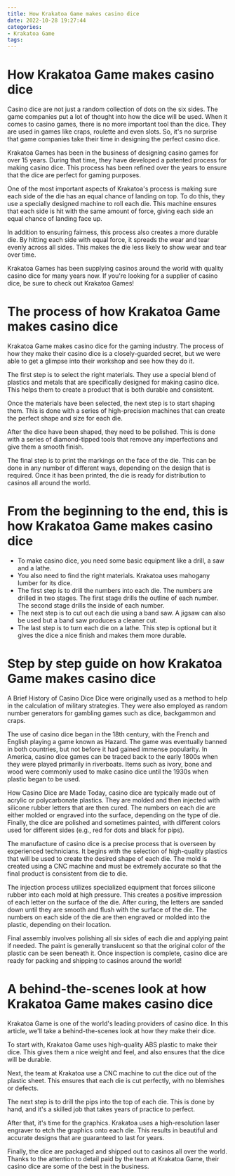 ```yaml
---
title: How Krakatoa Game makes casino dice 
date: 2022-10-28 19:27:44
categories:
- Krakatoa Game
tags:
---
```



#  How Krakatoa Game makes casino dice 

Casino dice are not just a random collection of dots on the six sides. The game companies put a lot of thought into how the dice will be used. 
When it comes to casino games, there is no more important tool than the dice. They are used in games like craps, roulette and even slots. So, it's no surprise that game companies take their time in designing the perfect casino dice.

Krakatoa Games has been in the business of designing casino games for over 15 years. During that time, they have developed a patented process for making casino dice. This process has been refined over the years to ensure that the dice are perfect for gaming purposes.

One of the most important aspects of Krakatoa's process is making sure each side of the die has an equal chance of landing on top. To do this, they use a specially designed machine to roll each die. This machine ensures that each side is hit with the same amount of force, giving each side an equal chance of landing face up. 

In addition to ensuring fairness, this process also creates a more durable die. By hitting each side with equal force, it spreads the wear and tear evenly across all sides. This makes the die less likely to show wear and tear over time. 

Krakatoa Games has been supplying casinos around the world with quality casino dice for many years now. If you're looking for a supplier of casino dice, be sure to check out Krakatoa Games!

#  The process of how Krakatoa Game makes casino dice 

Krakatoa Game makes casino dice for the gaming industry. The process of how they make their casino dice is a closely-guarded secret, but we were able to get a glimpse into their workshop and see how they do it.

The first step is to select the right materials. They use a special blend of plastics and metals that are specifically designed for making casino dice. This helps them to create a product that is both durable and consistent.

Once the materials have been selected, the next step is to start shaping them. This is done with a series of high-precision machines that can create the perfect shape and size for each die.

After the dice have been shaped, they need to be polished. This is done with a series of diamond-tipped tools that remove any imperfections and give them a smooth finish.

The final step is to print the markings on the face of the die. This can be done in any number of different ways, depending on the design that is required. Once it has been printed, the die is ready for distribution to casinos all around the world.

#  From the beginning to the end, this is how Krakatoa Game makes casino dice 

- To make casino dice, you need some basic equipment like a drill, a saw and a lathe. 
- You also need to find the right materials. Krakatoa uses mahogany lumber for its dice.
- The first step is to drill the numbers into each die. The numbers are drilled in two stages. The first stage drills the outline of each number. The second stage drills the inside of each number.
- The next step is to cut out each die using a band saw. A jigsaw can also be used but a band saw produces a cleaner cut.
- The last step is to turn each die on a lathe. This step is optional but it gives the dice a nice finish and makes them more durable.

#  Step by step guide on how Krakatoa Game makes casino dice 

A Brief History of Casino Dice
Dice were originally used as a method to help in the calculation of military strategies. They were also employed as random number generators for gambling games such as dice, backgammon and craps. 

The use of casino dice began in the 18th century, with the French and English playing a game known as Hazard. The game was eventually banned in both countries, but not before it had gained immense popularity. In America, casino dice games can be traced back to the early 1800s when they were played primarily in riverboats. Items such as ivory, bone and wood were commonly used to make casino dice until the 1930s when plastic began to be used.

How Casino Dice are Made 
Today, casino dice are typically made out of acrylic or polycarbonate plastics. They are molded and then injected with silicone rubber letters that are then cured. The numbers on each die are either molded or engraved into the surface, depending on the type of die. Finally, the dice are polished and sometimes painted, with different colors used for different sides (e.g., red for dots and black for pips).

The manufacture of casino dice is a precise process that is overseen by experienced technicians. It begins with the selection of high-quality plastics that will be used to create the desired shape of each die. The mold is created using a CNC machine and must be extremely accurate so that the final product is consistent from die to die. 

The injection process utilizes specialized equipment that forces silicone rubber into each mold at high pressure. This creates a positive impression of each letter on the surface of the die. After curing, the letters are sanded down until they are smooth and flush with the surface of the die. The numbers on each side of the die are then engraved or molded into the plastic, depending on their location. 

Final assembly involves polishing all six sides of each die and applying paint if needed. The paint is generally translucent so that the original color of the plastic can be seen beneath it. Once inspection is complete, casino dice are ready for packing and shipping to casinos around the world!

#  A behind-the-scenes look at how Krakatoa Game makes casino dice

Krakatoa Game is one of the world's leading providers of casino dice. In this article, we'll take a behind-the-scenes look at how they make their dice.

To start with, Krakatoa Game uses high-quality ABS plastic to make their dice. This gives them a nice weight and feel, and also ensures that the dice will be durable.

Next, the team at Krakatoa use a CNC machine to cut the dice out of the plastic sheet. This ensures that each die is cut perfectly, with no blemishes or defects.

The next step is to drill the pips into the top of each die. This is done by hand, and it's a skilled job that takes years of practice to perfect.

After that, it's time for the graphics. Krakatoa uses a high-resolution laser engraver to etch the graphics onto each die. This results in beautiful and accurate designs that are guaranteed to last for years.

Finally, the dice are packaged and shipped out to casinos all over the world. Thanks to the attention to detail paid by the team at Krakatoa Game, their casino dice are some of the best in the business.